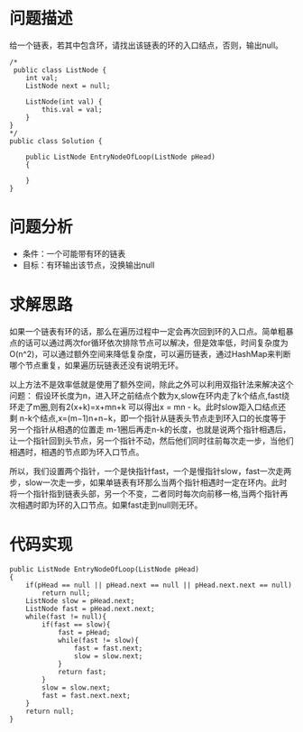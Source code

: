 # 问题描述
给一个链表，若其中包含环，请找出该链表的环的入口结点，否则，输出null。

```
/*
 public class ListNode {
    int val;
    ListNode next = null;

    ListNode(int val) {
        this.val = val;
    }
}
*/
public class Solution {

    public ListNode EntryNodeOfLoop(ListNode pHead)
    {
        
    }
}
```
# 问题分析
- 条件：一个可能带有环的链表
- 目标：有环输出该节点，没换输出null

# 求解思路
如果一个链表有环的话，那么在遍历过程中一定会再次回到环的入口点。简单粗暴点的话可以通过两次for循环依次排除节点可以解决，但是效率低，时间复杂度为O(n\^2)，可以通过额外空间来降低复杂度，可以遍历链表，通过HashMap来判断哪个节点重复，如果遍历玩链表还没有说明无环。

以上方法不是效率低就是使用了额外空间，除此之外可以利用双指针法来解决这个问题：
假设环长度为n，进入环之前结点个数为x,slow在环内走了k个结点,fast绕环走了m圈,则有2(x+k)=x+mn+k 可以得出x = mn - k。此时slow距入口结点还剩 n-k个结点,x=(m−1)n+n−k，即一个指针从链表头节点走到环入口的长度等于另一个指针从相遇的位置走 m-1圈后再走n-k的长度，也就是说两个指针相遇后，让一个指针回到头节点，另一个指针不动，然后他们同时往前每次走一步，当他们相遇时，相遇的节点即为环入口节点。

所以，我们设置两个指针，一个是快指针fast，一个是慢指针slow，fast一次走两步，slow一次走一步，如果单链表有环那么当两个指针相遇时一定在环内。此时将一个指针指到链表头部，另一个不变，二者同时每次向前移一格,当两个指针再次相遇时即为环的入口节点。如果fast走到null则无环。

# 代码实现

```
public ListNode EntryNodeOfLoop(ListNode pHead)
{
    if(pHead == null || pHead.next == null || pHead.next.next == null)
        return null;
    ListNode slow = pHead.next;
    ListNode fast = pHead.next.next;
    while(fast != null){
        if(fast == slow){
            fast = pHead;
            while(fast != slow){
                fast = fast.next;
                slow = slow.next;
            }
            return fast;
        }
        slow = slow.next;
        fast = fast.next.next;
    }
    return null;
}
```
